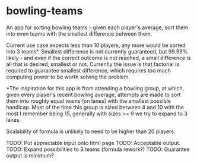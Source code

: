 # bowling-teams
An app for sorting bowling teams - given each player's average, sort them into even teams with the smallest difference between them.

Current use case expects less than 10 players, any more would be sorted into 3 teams*. Smallest difference is not currently guaranteed, but 99.99% likely - and even if the correct outcome is not reached, a small difference is all that is desired, smallest or not. Currently the issue is that factorial is required to guarantee smallest difference, which requires too much computing power to be worth solving the problem.

*The inspiration for this app is from attending a bowling group, at which, given every player's recent bowling average, attempts are made to sort them into roughly equal teams (on lanes) with the smallest possible handicap. Most of the time this group is sized between 4 and 10 with the most I remember being 15, generally with sizes >= 9 we try to expand to 3 lanes.

Scalability of formula is unlikely to need to be higher than 20 players.

TODO: Put appreciable input onto html page
TODO: Acceptable output.
TODO: Expand possibilities to 3 teams (formula rework?)
TODO: Guarantee output is minimum?